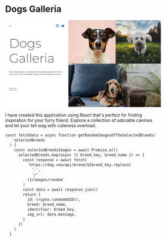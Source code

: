 # Dogs Galleria

![Landing Page Web](./src/assets/dogs-galleria-web-ss.png)

I have created this application using React that's perfect for finding inspiration for your furry friend. Explore a collection of adorable canines and let your tail wag with cuteness overload.

```Javsscript
const fetchData = async function getRandomImagesOfTheSelectedBreeds(
    selectedBreeds
  ) {
    const selectedBreedsImages = await Promise.all(
      selectedBreeds.map(async ({ breed_key, breed_name }) => {
        const response = await fetch(
          `https://dog.ceo/api/breed/${breed_key.replace(
            '-',
            '/'
          )}/images/random`
        )
        const data = await response.json()
        return {
          id: crypto.randomUUID(),
          breed: breed_name,
          identifier: breed_key,
          img_src: data.message,
        }
      })
    )
  }
```
